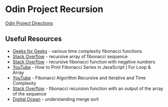 # Odin Project Recursion

[Odin Project Directions](https://www.theodinproject.com/lessons/javascript-recursion)

## Useful Resources

- [Geeks for Geeks](https://www.geeksforgeeks.org/program-for-nth-fibonacci-number/) - various time complexity fibonacci functions
- [Stack Overflow](https://stackoverflow.com/questions/36415203/how-can-i-recursively-generate-an-array-of-the-fibonacci-sequence) - recursive array of fibonacci sequence
- [Stack Overflow](https://stackoverflow.com/questions/25858498/recursive-fibonacci-function-with-negative-numbers) - recursive fibonacci function with negative numbers
- [YouTube](https://www.youtube.com/watch?v=99K-Y4uoWFk) - How to Print Fibonacci Series in JavaScript | For Loop & Array
- [YouTube](https://www.youtube.com/watch?v=emrRW99jeFE) - Fibonacci Algorithm Recursive and Iterative and Time Complexity
- [Stack Overflow](https://stackoverflow.com/questions/49341667/fibonacci-recursive-function-with-an-output-of-the-array-of-the-sequence-in-java) - fibonacci recursion function with an output of the array of the sequence
- [Digital Ocean](https://www.digitalocean.com/community/tutorials/js-understanding-merge-sort) - understanding merge sort